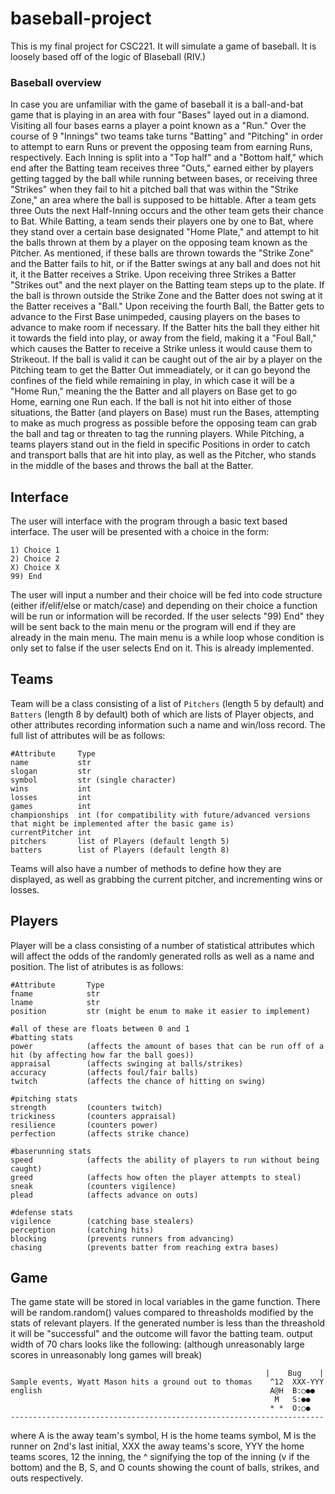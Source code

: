 # baseball-project
This is my final project for CSC221. It will simulate a game of baseball. It is loosely based off of the logic of Blaseball (RIV.)

### Baseball overview
In case you are unfamiliar with the game of baseball it is a ball-and-bat game that is playing in an area with four "Bases" layed out in a diamond. Visiting all four bases earns a player a point known as a "Run." Over the course of 9 "Innings" two teams take turns "Batting" and "Pitching" in order to attempt to earn Runs or prevent the opposing team from earning Runs, respectively. Each Inning is split into a "Top half" and a "Bottom half," which end after the Batting team receives three "Outs," earned either by players getting tagged by the ball while running between bases, or receiving three "Strikes" when they fail to hit a pitched ball that was within the "Strike Zone," an area where the ball is supposed to be hittable. After a team gets three Outs the next Half-Inning occurs and the other team gets their chance to Bat. 
While Batting, a team sends their players one by one to Bat, where they stand over a certain base designated "Home Plate," and attempt to hit the balls thrown at them by a player on the opposing team known as the Pitcher. As mentioned, if these balls are thrown towards the "Strike Zone" and the Batter fails to hit, or if the Batter swings at any ball and does not hit it, it the Batter receives a Strike. Upon receiving three Strikes a Batter "Strikes out" and the next player on the Batting team steps up to the plate. If the ball is thrown outside the Strike Zone and the Batter does not swing at it the Batter receives a "Ball." Upon receiving the fourth Ball, the Batter gets to advance to the First Base unimpeded, causing players on the bases to advance to make room if necessary. If the Batter hits the ball they either hit it towards the field into play, or away from the field, making it a "Foul Ball," which causes the Batter to receive a Strike unless it would cause them to Strikeout. If the ball is valid it can be caught out of the air by a player on the Pitching team to get the Batter Out immeadiately, or it can go beyond the confines of the field while remaining in play, in which case it will be a "Home Run," meaning the the Batter and all players on Base get to go Home, earning one Run each. If the ball is not hit into either of those situations, the Batter (and players on Base) must run the Bases, attempting to make as much progress as possible before the opposing team can grab the ball and tag or threaten to tag the running players. 
While Pitching, a teams players stand out in the field in specific Positions in order to catch and transport balls that are hit into play, as well as the Pitcher, who stands in the middle of the bases and throws the ball at the Batter.

## Interface
The user will interface with the program through a basic text based interface. The user will be presented with a choice in the form:
```
1) Choice 1
2) Choice 2
X) Choice X
99) End
```
The user will input a number and their choice will be fed into code structure (either if/elif/else or match/case) and depending on their choice a function will be run or information will be recorded. If the user selects "99) End" they will be sent back to the main menu or the program will end if they are already in the main menu. The main menu is a while loop whose condition is only set to false if the user selects End on it. This is already implemented.

## Teams
Team will be a class consisting of a list of `Pitchers` (length 5 by default) and `Batters` (length 8 by default) both of which are lists of Player objects, and other attributes recording information such a name and win/loss record. The full list of attributes will be as follows:
```
#Attribute     Type
name           str
slogan         str
symbol         str (single character)
wins           int
losses         int
games          int
championships  int (for compatibility with future/advanced versions that might be implemented after the basic game is)
currentPitcher int
pitchers       list of Players (default length 5)
batters        list of Players (default length 8)
```
Teams will also have a number of methods to define how they are displayed, as well as grabbing the current pitcher, and incrementing wins or losses.

## Players
Player will be a class consisting of a number of statistical attributes which will affect the odds of the randomly generated rolls as well as a name and position. The list of atributes is as follows:
```
#Attribute       Type
fname            str
lname            str
position         str (might be enum to make it easier to implement)

#all of these are floats between 0 and 1
#batting stats
power            (affects the amount of bases that can be run off of a hit (by affecting how far the ball goes))
appraisal        (affects swinging at balls/strikes)
accuracy         (affects foul/fair balls)
twitch           (affects the chance of hitting on swing)

#pitching stats
strength         (counters twitch)
trickiness       (counters appraisal)
resilience       (counters power)
perfection       (affects strike chance)

#baserunning stats
speed            (affects the ability of players to run without being caught)
greed            (affects how often the player attempts to steal)
sneak            (counters vigilence)
plead            (affects advance on outs)

#defense stats
vigilence        (catching base stealers)
perception       (catching hits)
blocking         (prevents runners from advancing)
chasing          (prevents batter from reaching extra bases)
```

## Game
The game state will be stored in local variables in the game function. There will be random.random() values compared to threasholds modified by the stats of relevant players. If the generated number is less than the threashold it will be "successful" and the outcome will favor the batting team. 
output width of 70 chars looks like the following: (although unreasonably large scores in unreasonably long games will break)
```
                                                         |    Bug    |
Sample events, Wyatt Mason hits a ground out to thomas    ^12  XXX-YYY
english                                                   A@H  B:○●●
                                                           M   S:●●
                                                          * *  O:○●
----------------------------------------------------------------------
```
where A is the away team's symbol, H is the home teams symbol, M is the runner on 2nd's last initial, XXX the away teams's score, YYY the home teams scores, 12 the inning, the ^ signifying the top of the inning (v if the bottom) and the B, S, and O counts showing the count of balls, strikes, and outs respectively.